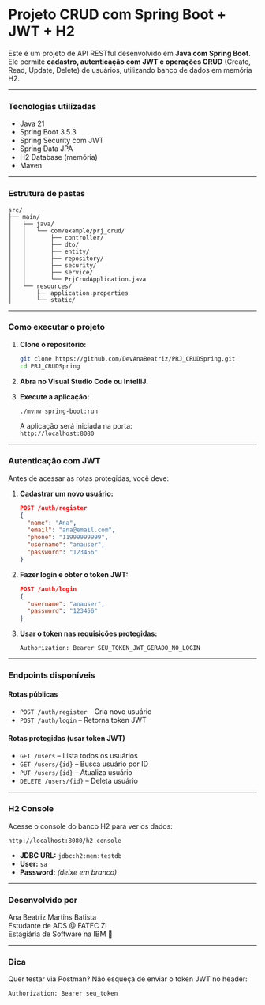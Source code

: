 # Projeto CRUD com Spring Boot + JWT + H2

Este é um projeto de API RESTful desenvolvido em **Java com Spring Boot**. Ele permite **cadastro, autenticação com JWT e operações CRUD** (Create, Read, Update, Delete) de usuários, utilizando banco de dados em memória H2.

---

### Tecnologias utilizadas

- Java 21
- Spring Boot 3.5.3
- Spring Security com JWT
- Spring Data JPA
- H2 Database (memória)
- Maven

---

### Estrutura de pastas

```
src/
├── main/
│   ├── java/
│   │   └── com/example/prj_crud/
│   │       ├── controller/
│   │       ├── dto/
│   │       ├── entity/
│   │       ├── repository/
│   │       ├── security/
│   │       ├── service/
│   │       └── PrjCrudApplication.java
│   └── resources/
│       ├── application.properties
│       └── static/
```

---

### Como executar o projeto

1. **Clone o repositório:**

   ```bash
   git clone https://github.com/DevAnaBeatriz/PRJ_CRUDSpring.git
   cd PRJ_CRUDSpring
   ```

2. **Abra no Visual Studio Code ou IntelliJ.**

3. **Execute a aplicação:**

   ```bash
   ./mvnw spring-boot:run
   ```

   A aplicação será iniciada na porta:  
    `http://localhost:8080`

---

### Autenticação com JWT

Antes de acessar as rotas protegidas, você deve:

1. **Cadastrar um novo usuário:**

   ```json
   POST /auth/register
   {
     "name": "Ana",
     "email": "ana@email.com",
     "phone": "11999999999",
     "username": "anauser",
     "password": "123456"
   }
   ```

2. **Fazer login e obter o token JWT:**

   ```json
   POST /auth/login
   {
     "username": "anauser",
     "password": "123456"
   }
   ```

3. **Usar o token nas requisições protegidas:**

   ```http
   Authorization: Bearer SEU_TOKEN_JWT_GERADO_NO_LOGIN
   ```

---

### Endpoints disponíveis

#### Rotas públicas

- `POST /auth/register` – Cria novo usuário
- `POST /auth/login` – Retorna token JWT

#### Rotas protegidas (usar token JWT)

- `GET /users` – Lista todos os usuários
- `GET /users/{id}` – Busca usuário por ID
- `PUT /users/{id}` – Atualiza usuário
- `DELETE /users/{id}` – Deleta usuário

---

### H2 Console

Acesse o console do banco H2 para ver os dados:

 `http://localhost:8080/h2-console`

- **JDBC URL:** `jdbc:h2:mem:testdb`  
- **User:** `sa`  
- **Password:** *(deixe em branco)*

---

### Desenvolvido por

Ana Beatriz Martins Batista  
Estudante de ADS @ FATEC ZL  
Estagiária de Software na IBM 💙

---

###  Dica

Quer testar via Postman? Não esqueça de enviar o token JWT no header:

```
Authorization: Bearer seu_token
```
